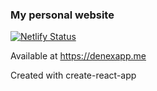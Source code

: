 ### My personal website
[![Netlify Status](https://api.netlify.com/api/v1/badges/ea7cec0c-6110-4ce4-adca-9ef166e6ac8f/deploy-status)](https://app.netlify.com/sites/denexapp/deploys)

Available at https://denexapp.me

Created with create-react-app
